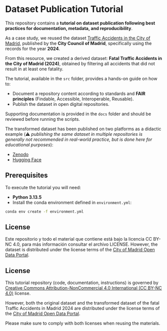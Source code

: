 # Dataset Publication Tutorial  
This repository contains a **tutorial on dataset publication following best practices for documentation, metadata, and reproducibility**.  

As a case study, we reused the dataset [Traffic Accidents in the City of Madrid](https://datos.madrid.es/portal/site/egob/menuitem.c05c1f754a33a9fbe4b2e4b284f1a5a0/?vgnextoid=7c2843010d9c3610VgnVCM2000001f4a900aRCRD&vgnextchannel=374512b9ace9f310VgnVCM100000171f5a0aRCRD&vgnextfmt=default), published by the **City Council of Madrid**, specifically using the records for the year **2024**.  

From this resource, we created a derived dataset: **Fatal Traffic Accidents in the City of Madrid (2024)**, obtained by filtering all accidents that did not result in at least one fatality.  

The tutorial, available in the `src` folder, provides a hands-on guide on how to:  
- Document a repository content according to standards and **FAIR principles** (Findable, Accessible, Interoperable, Reusable).  
- Publish the dataset in open digital repositories.  

Supporting documentation is provided in the `docs` folder and should be reviewed before running the scripts.  

The transformed dataset has been published on two platforms as a didactic example (⚠️ *publishing the same dataset in multiple repositories is generally not recommended in real-world practice, but is done here for educational purposes*):  
- [Zenodo](https://doi.org/10.5281/zenodo.17018859)  
- [Hugging Face](https://huggingface.co/datasets/iguillenp/Fatal_traffic_accidents_in_the_city_of_Madrid_during_2024_Dataset_Publication_Tutorial)  

## Prerequisites  
To execute the tutorial you will need:  
- **Python 3.13.5**  
- Install the conda environment defined in `environment.yml`:  

```bash
conda env create -f environment.yml
```

## License
Este repositorio y todo el material que contiene está bajo la licencia CC BY-NC 4.0, para más información consultar el archivo LICENSE.  However, the dataset is distributed under the license terms of the [City of Madrid Open Data Portal](https://datos.madrid.es/egob/catalogo/aviso-legal).

## License  
This tutorial repository (code, documentation, instructions) is governed by [Creative Commons Attribution-NonCommercial 4.0 International (CC BY-NC 4.0)](https://creativecommons.org/licenses/by-nc/4.0/) license.  

However, both the original dataset and the transformed dataset of the fatal Traffic Accidents in Madrid 2024 are distributed under the license terms of the [City of Madrid Open Data Portal](https://datos.madrid.es/egob/catalogo/aviso-legal).

Please make sure to comply with both licenses when reusing the materials.  
